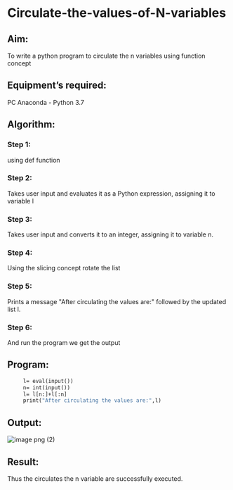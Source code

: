 # Circulate-the-values-of-N-variables
## Aim:
To write a python program to circulate the n variables using function concept
## Equipment’s required:
PC
Anaconda - Python 3.7
## Algorithm: 
### Step 1: 
using def function
### Step 2:
Takes user input and evaluates it as a Python expression, assigning it to variable l
### Step 3: 
Takes user input and converts it to an integer, assigning it to variable n.
### Step 4:
Using the slicing concept rotate the list
### Step 5: 
Prints a message "After circulating the values are:" followed by the updated list l. 
### Step 6: 
And run the program we get the output


## Program:
```def circulate(): 
     l= eval(input())
     n= int(input())
     l= l[n:]+l[:n]
     print("After circulating the values are:",l)
```

## Output:
![image png (2)](https://github.com/Santhosh-0031/Circulate-the-values-of-N-variables/assets/145551108/25791240-0152-45f0-80bb-b3007dcd1e9f)


## Result:
Thus the circulates the n variable are successfully executed.
